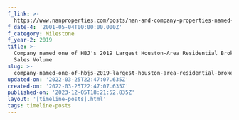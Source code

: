 ```yaml
---
f_link: >-
  https://www.nanproperties.com/posts/nan-and-company-properties-named-one-of-hbj-s-2019-largest-houston-area-residential-brokerages
f_date-4: '2001-05-04T00:00:00.000Z'
f_category: Milestone
f_year-2: 2019
title: >-
  Company named one of HBJ's 2019 Largest Houston-Area Residential Brokerages by
  Sales Volume
slug: >-
  company-named-one-of-hbjs-2019-largest-houston-area-residential-brokerages-by-sales-volume
updated-on: '2022-03-25T22:47:07.635Z'
created-on: '2022-03-25T22:47:07.635Z'
published-on: '2023-12-05T18:21:52.835Z'
layout: '[timeline-posts].html'
tags: timeline-posts
---
```



